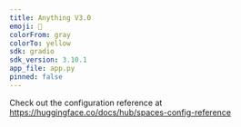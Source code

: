 ```yaml
---
title: Anything V3.0
emoji: 🏃
colorFrom: gray
colorTo: yellow
sdk: gradio
sdk_version: 3.10.1
app_file: app.py
pinned: false
---
```


Check out the configuration reference at https://huggingface.co/docs/hub/spaces-config-reference
